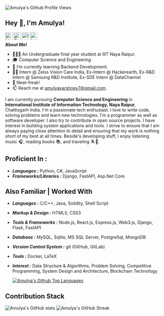 ![Amulya's Github Profile Views](https://komarev.com/ghpvc/?username=amulyavarshney)

<h2 title="hehehe"> Hey 👋, I'm Amulya!</h2>

<a href="https://www.linkedin.com/in/varamu/">
  <img align="left" alt="LinkedIn" width="24px" src="https://img.icons8.com/nolan/96/linkedin.png" />
</a>
<a href="https://twitter.com/amulya_0706">
  <img align="left" alt="Twitter" width="24px" src="https://img.icons8.com/nolan/96/twitter.png" />
</a>
<a href="https://www.instagram.com/_amuly.a_/">
  <img align="left" alt="Instagram" width="24px" src="https://img.icons8.com/nolan/96/instagram-new.png" />
</a>
<!-- <a href="http://amulyavarshney.github.io/">
  <img align="left" alt="Instagram" width="24px" src="https://img.icons8.com/nolan/64/parse-resumes.png"/>
</a> -->
<a href="https://leetcode.com/VarAmu/">
  <img align="left" alt="LeetCode" width="24px" src="https://img.icons8.com/nolan/64/parse-resumes.png" />
</a>
<!-- <a href="https://auth.geeksforgeeks.org/user/amulyavarshney786/">
  <img align="left" alt="GeeksForGeeks" width="24px" src="https://img.icons8.com/nolan/64/g.png" />
</a> -->
<br />
<!-- <img align="right" alt="GIF" height="200px" src="https://media.giphy.com/media/FoVzfcqCDSb7zCynOp/giphy.gif" /> -->
<!-- <p align='center'>
  [![Top Langs](https://github-readme-stats.vercel.app/api/top-langs/?username=amulyavarshney&layout=compact)](https://github.com/amulyavarshney/github-readme-stats)
</p> -->

**About Me!**

- 👨🏽‍💻 An Undergraduate final year student at IIIT Naya Raipur.
- 🎓 Computer Science and Engineering
- 🌱 I’m currently learning Backend Development.
- 👨‍💻 Intern @ Zeiss Vision Care India, Ex-Intern @ Hackerearth, Ex-R&D Intern @ Samsung R&D Institute, Ex-SDE Intern @ DataChannel
- 💬 Neat-freak!
- 📫 Reach me at [amulyavarshney7@gmail.com](mailto:amulyavarshney7@gmail.com).

I am currently pursuing **Computer Science and Engineering** in **International Institute of Information Technology, Naya Raipur**, Chattisgarh India. I'm a passionate tech enthusiast. I love to write code, solving problems and learn new technologies. I'm a programmer as well as software developer. I also try to contribute in open source projects. I have interest in building system applications and tools. I strive to ensure that I am always paying close attention to detail and ensuring that my work is nothing short of my best at all times. Beside's developing stuff, I enjoy listening music 🎧, reading books 📚, and traveling 🏝️🗻.
<br />
<!-- <a href = "https://amulyavarshney.github.io/cv" >Here is my CV.</a> -->

## Proficient In :

- <b><i>Languages :</i></b> Python, C#, JavaScript
- <b><i>Frameworks/Libraries :</i></b> Django, FastAPI, Asp.Net Core

## Also Familiar | Worked With 

- <b><i>Languages :</i></b> C/C++, Java, Solidity, Shell Script
- <b><i>Markup & Design :</i></b> HTML5, CSS3
- <b><i>Tools & Frameworks :</i></b> Node.js, React.js, Express.js, Web3.js, Django, Flask, FastAPI
- <b><i>Database :</i></b> MySQL, Sqlite, MS SQL Server, PostgreSql, MongoDB
- <b><i>Version Control System :</i></b> git (GitHub, GitLab)
- <b><i>Tools :</i></b> Docker, LaTeX
- <b><i>Interest :</i></b> Data Structure & Algorithms, Problem Solving, Competitive Programming, System Design and Architecture, Blockchain Technology

  [![Amulya's Github Top Languages](https://github-readme-stats.vercel.app/api/top-langs/?username=amulyavarshney&show_icons=true&hide_border=true&count_private=true&theme=transparent)](https://github.com/amulyavarshney/github-readme-stats)
  
## Contribution Stack 
![Amulya's GitHub stats](https://github-readme-stats.vercel.app/api?username=amulyavarshney&show_icons=true&theme=transparent&hide_border=true)
![Amulya's GitHub Streak](https://github-readme-streak-stats.herokuapp.com?user=amulyavarshney&show_icons=true&theme=cobalt&hide_border=true)
  

<!-- <details>
  <summary>:zap: Contribution Graph</summary>

  <img align="left" alt="Amulya's Contribution Graph" src="https://activity-graph.herokuapp.com/graph?username=amulyavarshney&theme=react-dark" />

</details> -->


<!-- <p align='center'>
  <a href="https://www.linkedin.com/in/varamu/"><img align="center" alt="LinkedIn" width="24px" src="https://img.icons8.com/nolan/96/linkedin.png" /></a>
  <a href="https://www.instagram.com/_amuly.a_/"><img align="center" alt="Instagram" width="24px" src="https://img.icons8.com/nolan/96/instagram-new.png" /></a>
  <a href="http://amulyavarshney.github.io/"><img align="center" alt="Instagram" width="24px" src="https://img.icons8.com/nolan/64/parse-resumes.png"/></a>
  <a href="https://leetcode.com/VarAmu/"><img align="center" alt="LeetCode" width="24px" src="https://img.icons8.com/nolan/64/source-code.png" /></a>
  <a href="https://auth.geeksforgeeks.org/user/amulyavarshney786/"><img align="center" alt="GeeksForGeeks" width="24px" src="https://img.icons8.com/nolan/64/g.png" /></a>
<p/> -->
<br />
<!-- ⭐️ More information about me can be found on my portfolio website: [Amulya Varshney](https://amulyavarshney.github.io/).
 -->
